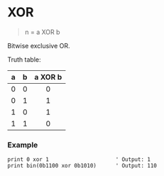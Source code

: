 # XOR

> n = a XOR b

Bitwise exclusive OR.

Truth table:

| a | b | a XOR b |
|:-:|:-:|:-------:|
| 0 | 0 | 0       |
| 0 | 1 | 1       |
| 1 | 0 | 1       |
| 1 | 1 | 0       |

### Example

```
print 0 xor 1                     ' Output: 1
print bin(0b1100 xor 0b1010)      ' Output: 110
```
